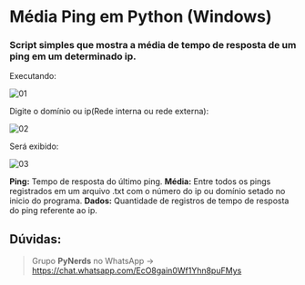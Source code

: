 # Média Ping em Python (Windows)
### Script simples que mostra a média de tempo de resposta de um ping em um determinado ip.

Executando:

![01](https://i.imgur.com/3mS9ncc.png)

Digite o domínio ou ip(Rede interna ou rede externa):

![02](https://i.imgur.com/tHVnbrw.png)


Será exibido:

![03](https://i.imgur.com/xDhFCt5.png)

**Ping:** Tempo de resposta do último ping.
**Média:** Entre todos os pings registrados em um arquivo .txt com o número do ip ou domínio setado no inicio do programa.
**Dados:** Quantidade de registros de tempo de resposta do ping referente ao ip.


## Dúvidas:
> Grupo **PyNerds** no WhatsApp -> https://chat.whatsapp.com/EcO8gain0Wf1Yhn8puFMys

